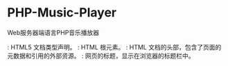 # PHP-Music-Player
Web服务器端语言PHP音乐播放器
<!DOCTYPE html>: HTML5 文档类型声明。
<html>: HTML 根元素。
<head>: HTML 文档的头部，包含了页面的元数据和引用的外部资源。
<title>音乐播放器</title>: 网页的标题，显示在浏览器的标题栏中。
<style>: 内部样式表，用于定义页面的样式。
#player: CSS 选择器，选择 id 为 "player" 的元素。
#lyrics: CSS 选择器，选择 id 为 "lyrics" 的元素。
.lyric-line: CSS 选择器，选择 class 为 "lyric-line" 的元素。
<body>: HTML 文档的主体，包含了页面的内容。
<div id="player">: 带有 id 属性为 "player" 的 div 元素，用于容纳音乐播放器的组件。
<audio id="audio" controls></audio>: 带有 id 属性为 "audio" 的 audio 元素，用于播放音乐，并设置 controls 属性以显示播放控件。
<input type="file" id="musicFile" name="musicFile" accept=".mp3">: 文件选择输入框，用于选择音乐文件，accept 属性限定只能选择 .mp3 类型的文件。
<button onclick="playMusic()">播放</button>: 播放按钮，点击后调用 JavaScript 函数 playMusic() 开始播放音乐。
<button onclick="pauseMusic()">暂停</button>: 暂停按钮，点击后调用 JavaScript 函数 pauseMusic() 暂停音乐播放。
<button onclick="stopMusic()">停止</button>: 停止按钮，点击后调用 JavaScript 函数 stopMusic() 停止音乐播放。
<input type="file" id="lyricsFile" name="lyricsFile" accept=".txt">: 文件选择输入框，用于选择歌词文件，accept 属性限定只能选择 .txt 类型的文件。
<button onclick="loadLyrics()">加载歌词</button>: 加载歌词按钮，点击后调用 JavaScript 函数 loadLyrics() 加载并显示歌词。
<label for="lyricSize">歌词大小：</label>: 歌词大小标签，用于描述歌词大小设置输入框。
<input type="number" id="lyricSize" name="lyric-size" min="10" max="50">: 数字输入框，用于设置歌词的字体大小，min 和 max 属性限制了输入的范围。
<label for="lyricColor">歌词颜色：</label>: 歌词颜色标签，用于描述歌词颜色设置输入框。
<input type="color" id="lyricColor" name="lyric-color">: 颜色选择输入框，用于设置歌词的颜色。
<button onclick="applySettings()">应用设置</button>: 应用设置按钮，点击后调用 JavaScript 函数 applySettings() 应用用户的歌词设置。
<button onclick="downloadMusic()">下载音乐</button>: 下载音乐按钮，点击后调用 JavaScript 函数 downloadMusic() 下载选择的音乐文件。
<button onclick="downloadLyrics()">下载歌词</button>: 下载歌词按钮，点击后调用 JavaScript 函数 downloadLyrics() 下载选择的歌词文件。
<div id="lyrics"></div>: 带有 id 属性为 "lyrics" 的空 div 元素，用于显示歌词内容。
<script>: 内嵌的 JavaScript 代码的开始标签。
var audio = document.getElementById("audio");: 使用 getElementById 方法获取 id 为 "audio" 的元素，并将其赋值给变量 audio。
var lyricsContainer = document.getElementById("lyrics");: 使用 getElementById 方法获取 id 为 "lyrics" 的元素，并将其赋值给变量 lyricsContainer。
function playMusic() { ... }: 定义名为 playMusic 的 JavaScript 函数，用于播放音乐。
function pauseMusic() { ... }: 定义名为 pauseMusic 的 JavaScript 函数，用于暂停音乐播放。
function stopMusic() { ... }: 定义名为 stopMusic 的 JavaScript 函数，用于停止音乐播放。
function loadLyrics() { ... }: 定义名为 loadLyrics 的 JavaScript 函数，用于加载并显示歌词。
function displayLyrics(lyrics) { ... }: 定义名为 displayLyrics 的 JavaScript 函数，用于将歌词显示在页面上。
function applySettings() { ... }: 定义名为 applySettings 的 JavaScript 函数，用于应用用户的歌词设置。
function downloadMusic() { ... }: 定义名为 downloadMusic 的 JavaScript 函数，用于下载音乐文件。
function downloadLyrics() { ... }: 定义名为 downloadLyrics 的 JavaScript 函数，用于下载歌词文件。
</script>: 内嵌的 JavaScript 代码的结束标签。
</body>: HTML 文档的主体的结束标签。
</html>: HTML 根元素的结束标签。
